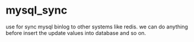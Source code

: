 # mysql_sync
use for sync mysql binlog to other systems like redis.
we can do anything before insert the update values into database and so on.
